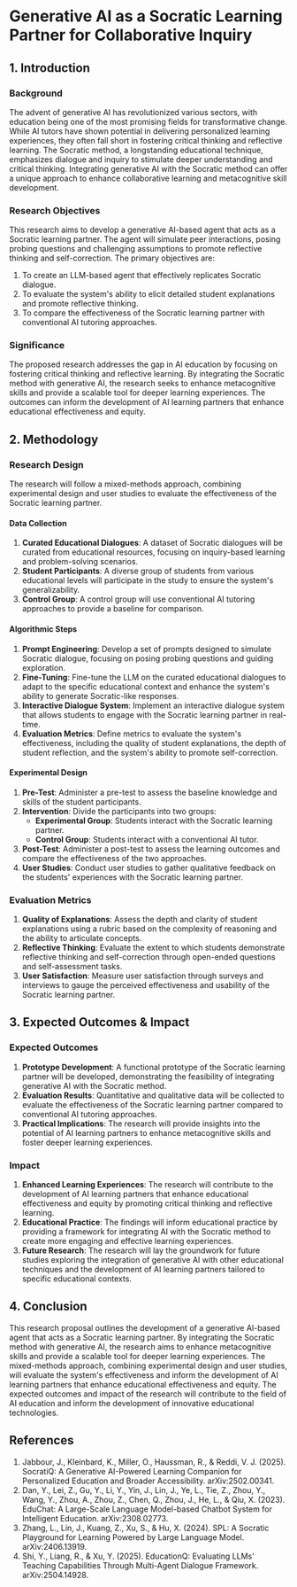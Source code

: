 # Generative AI as a Socratic Learning Partner for Collaborative Inquiry

## 1. Introduction

### Background
The advent of generative AI has revolutionized various sectors, with education being one of the most promising fields for transformative change. While AI tutors have shown potential in delivering personalized learning experiences, they often fall short in fostering critical thinking and reflective learning. The Socratic method, a longstanding educational technique, emphasizes dialogue and inquiry to stimulate deeper understanding and critical thinking. Integrating generative AI with the Socratic method can offer a unique approach to enhance collaborative learning and metacognitive skill development.

### Research Objectives
This research aims to develop a generative AI-based agent that acts as a Socratic learning partner. The agent will simulate peer interactions, posing probing questions and challenging assumptions to promote reflective thinking and self-correction. The primary objectives are:
1. To create an LLM-based agent that effectively replicates Socratic dialogue.
2. To evaluate the system's ability to elicit detailed student explanations and promote reflective thinking.
3. To compare the effectiveness of the Socratic learning partner with conventional AI tutoring approaches.

### Significance
The proposed research addresses the gap in AI education by focusing on fostering critical thinking and reflective learning. By integrating the Socratic method with generative AI, the research seeks to enhance metacognitive skills and provide a scalable tool for deeper learning experiences. The outcomes can inform the development of AI learning partners that enhance educational effectiveness and equity.

## 2. Methodology

### Research Design
The research will follow a mixed-methods approach, combining experimental design and user studies to evaluate the effectiveness of the Socratic learning partner.

#### Data Collection
1. **Curated Educational Dialogues**: A dataset of Socratic dialogues will be curated from educational resources, focusing on inquiry-based learning and problem-solving scenarios.
2. **Student Participants**: A diverse group of students from various educational levels will participate in the study to ensure the system's generalizability.
3. **Control Group**: A control group will use conventional AI tutoring approaches to provide a baseline for comparison.

#### Algorithmic Steps
1. **Prompt Engineering**: Develop a set of prompts designed to simulate Socratic dialogue, focusing on posing probing questions and guiding exploration.
2. **Fine-Tuning**: Fine-tune the LLM on the curated educational dialogues to adapt to the specific educational context and enhance the system's ability to generate Socratic-like responses.
3. **Interactive Dialogue System**: Implement an interactive dialogue system that allows students to engage with the Socratic learning partner in real-time.
4. **Evaluation Metrics**: Define metrics to evaluate the system's effectiveness, including the quality of student explanations, the depth of student reflection, and the system's ability to promote self-correction.

#### Experimental Design
1. **Pre-Test**: Administer a pre-test to assess the baseline knowledge and skills of the student participants.
2. **Intervention**: Divide the participants into two groups:
   - **Experimental Group**: Students interact with the Socratic learning partner.
   - **Control Group**: Students interact with a conventional AI tutor.
3. **Post-Test**: Administer a post-test to assess the learning outcomes and compare the effectiveness of the two approaches.
4. **User Studies**: Conduct user studies to gather qualitative feedback on the students' experiences with the Socratic learning partner.

### Evaluation Metrics
1. **Quality of Explanations**: Assess the depth and clarity of student explanations using a rubric based on the complexity of reasoning and the ability to articulate concepts.
2. **Reflective Thinking**: Evaluate the extent to which students demonstrate reflective thinking and self-correction through open-ended questions and self-assessment tasks.
3. **User Satisfaction**: Measure user satisfaction through surveys and interviews to gauge the perceived effectiveness and usability of the Socratic learning partner.

## 3. Expected Outcomes & Impact

### Expected Outcomes
1. **Prototype Development**: A functional prototype of the Socratic learning partner will be developed, demonstrating the feasibility of integrating generative AI with the Socratic method.
2. **Evaluation Results**: Quantitative and qualitative data will be collected to evaluate the effectiveness of the Socratic learning partner compared to conventional AI tutoring approaches.
3. **Practical Implications**: The research will provide insights into the potential of AI learning partners to enhance metacognitive skills and foster deeper learning experiences.

### Impact
1. **Enhanced Learning Experiences**: The research will contribute to the development of AI learning partners that enhance educational effectiveness and equity by promoting critical thinking and reflective learning.
2. **Educational Practice**: The findings will inform educational practice by providing a framework for integrating AI with the Socratic method to create more engaging and effective learning experiences.
3. **Future Research**: The research will lay the groundwork for future studies exploring the integration of generative AI with other educational techniques and the development of AI learning partners tailored to specific educational contexts.

## 4. Conclusion

This research proposal outlines the development of a generative AI-based agent that acts as a Socratic learning partner. By integrating the Socratic method with generative AI, the research aims to enhance metacognitive skills and provide a scalable tool for deeper learning experiences. The mixed-methods approach, combining experimental design and user studies, will evaluate the system's effectiveness and inform the development of AI learning partners that enhance educational effectiveness and equity. The expected outcomes and impact of the research will contribute to the field of AI education and inform the development of innovative educational technologies.

## References

1. Jabbour, J., Kleinbard, K., Miller, O., Haussman, R., & Reddi, V. J. (2025). SocratiQ: A Generative AI-Powered Learning Companion for Personalized Education and Broader Accessibility. arXiv:2502.00341.
2. Dan, Y., Lei, Z., Gu, Y., Li, Y., Yin, J., Lin, J., Ye, L., Tie, Z., Zhou, Y., Wang, Y., Zhou, A., Zhou, Z., Chen, Q., Zhou, J., He, L., & Qiu, X. (2023). EduChat: A Large-Scale Language Model-based Chatbot System for Intelligent Education. arXiv:2308.02773.
3. Zhang, L., Lin, J., Kuang, Z., Xu, S., & Hu, X. (2024). SPL: A Socratic Playground for Learning Powered by Large Language Model. arXiv:2406.13919.
4. Shi, Y., Liang, R., & Xu, Y. (2025). EducationQ: Evaluating LLMs' Teaching Capabilities Through Multi-Agent Dialogue Framework. arXiv:2504.14928.